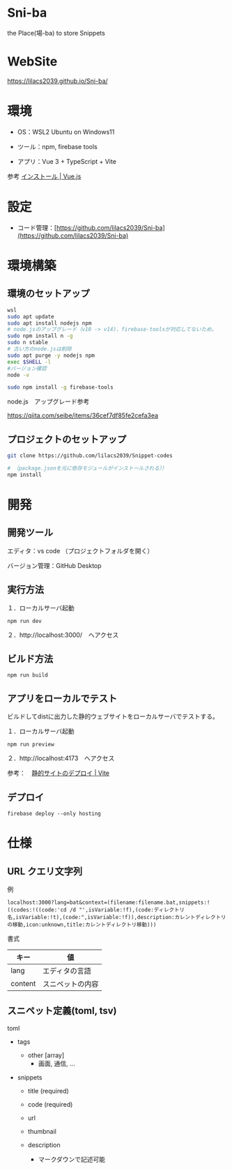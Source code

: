 # Sni-ba

the Place(場-ba) to store Snippets

# WebSite

https://lilacs2039.github.io/Sni-ba/



# 環境

- OS：WSL2 Ubuntu on Windows11
- ツール：npm, firebase tools

- アプリ：Vue 3 + TypeScript + Vite

参考 [インストール | Vue.js](https://v3.ja.vuejs.org/guide/installation.html#vite)



# 設定

- コード管理：[https://github.com/lilacs2039/Sni-ba](https://github.com/lilacs2039/Sni-ba)




# 環境構築

## 環境のセットアップ

```bash
wsl
sudo apt update
sudo apt install nodejs npm
# node.jsのアップグレード（v10 -> v14)、firebase-toolsが対応してないため。
sudo npm install n -g
sudo n stable
# 古い方のnode.jsは削除
sudo apt purge -y nodejs npm
exec $SHELL -l
#バージョン確認
node -v

sudo npm install -g firebase-tools
```

node.js　アップグレード参考

https://qiita.com/seibe/items/36cef7df85fe2cefa3ea



## プロジェクトのセットアップ

```bash
git clone https://github.com/lilacs2039/Snippet-codes

# （package.jsonを元に依存モジュールがインストールされる））
npm install

```





# 開発

## 開発ツール

エディタ：vs code （プロジェクトフォルダを開く）

バージョン管理：GitHub Desktop



## 実行方法

１．ローカルサーバ起動

```
npm run dev
```

２．http://localhost:3000/　へアクセス



## ビルド方法

```
npm run build
```



## アプリをローカルでテスト

ビルドしてdistに出力した静的ウェブサイトをローカルサーバでテストする。

１．ローカルサーバ起動

```
npm run preview
```

２．http://localhost:4173　へアクセス



参考：　[静的サイトのデプロイ | Vite](https://ja.vitejs.dev/guide/static-deploy.html)



## デプロイ

```
firebase deploy --only hosting
```



# 仕様

## URL クエリ文字列

例

```
localhost:3000?lang=bat&context=(filename:filename.bat,snippets:!((codes:!((code:'cd /d "',isVariable:!f),(code:ディレクトリ名,isVariable:!t),(code:",isVariable:!f)),description:カレントディレクトリの移動,icon:unknown,title:カレントディレクトリ移動)))
```

書式

| **キー** | **値**           |
| -------- | ---------------- |
| lang     | エディタの言語   |
| content  | スニペットの内容 |

 

## スニペット定義(toml, tsv)

toml

- tags

  - other [array]
    - 画面, 通信, ...

- snippets
  - title (required)
  - code (required)

  - url

  - thumbnail

  - description
  
    - マークダウンで記述可能


​    

